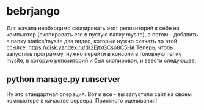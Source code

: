 # bebrjango
Для начала необходимо скопировать этот репозиторий к себе на компьютер (скопировать его в пустую папку mysite), а потом - добавить в папку statics/mysite два видео, которые нужно скачать по этой ссылке: https://disk.yandex.ru/d/2EjtxGCso8C5HA
Теперь, чтобы запустить программу, нужно перейти в консоли в головную папку mysite, в которую репозиторий и был скопирован, и ввести следующее:
## python manage.py runserver
Ну это стандартная операция. Вот и все - вы запустили сайт на своем компьютере в качастве сервера. Приятного оценивания!
